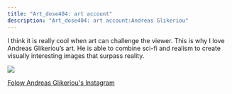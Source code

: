 ```yaml
---
title: "Art_dose404: art account"
description: "Art_dose404: art account:Andreas Glikeriou"
---
```

I think it is really cool when art can challenge the viewer. This is why I love Andreas Glikeriou’s art. He is able to combine sci-fi and realism to create visually interesting images that surpass reality.    

<img src="/Blog/img/future.png" class="pic">

<a class="moreinfo" href="https://www.instagram.com/art_dose404/"> Folow Andreas Glikeriou's Instagram</a>

